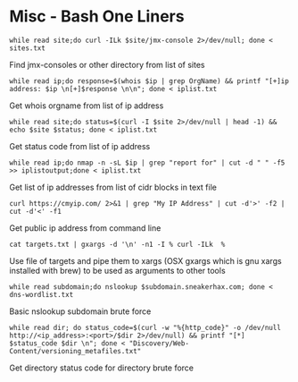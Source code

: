 # Misc - Bash One Liners

```
while read site;do curl -ILk $site/jmx-console 2>/dev/null; done < sites.txt
```

Find jmx-consoles or other directory from list of sites

```
while read ip;do response=$(whois $ip | grep OrgName) && printf "[+]ip address: $ip \n[+]$response \n\n"; done < iplist.txt
```

Get whois orgname from list of ip address

```
while read site;do status=$(curl -I $site 2>/dev/null | head -1) && echo $site $status; done < iplist.txt
```

Get status code from list of ip address

```
while read ip;do nmap -n -sL $ip | grep "report for" | cut -d " " -f5 >> iplistoutput;done < iplist.txt
```

Get list of ip addresses from list of cidr blocks in text file

```
curl https://cmyip.com/ 2>&1 | grep "My IP Address" | cut -d'>' -f2 | cut -d'<' -f1
```

Get public ip address from command line

```
cat targets.txt | gxargs -d '\n' -n1 -I % curl -ILk  %
```

Use file of targets and pipe them to xargs (OSX gxargs which is gnu xargs installed with brew) to be used as arguments to other tools

```
while read subdomain;do nslookup $subdomain.sneakerhax.com; done < dns-wordlist.txt
```

Basic nslookup subdomain brute force

```
while read dir; do status_code=$(curl -w "%{http_code}" -o /dev/null http://<ip_address>:<port>/$dir 2>/dev/null) && printf "[*] $status_code $dir \n"; done < "Discovery/Web-Content/versioning_metafiles.txt"
```

Get directory status code for directory brute force
